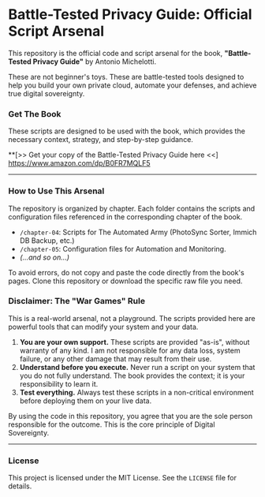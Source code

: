 # Battle-Tested Privacy Guide: Official Script Arsenal

This repository is the official code and script arsenal for the book, **"Battle-Tested Privacy Guide"** by Antonio Michelotti.

These are not beginner's toys. These are battle-tested tools designed to help you build your own private cloud, automate your defenses, and achieve true digital sovereignty.

### Get The Book

These scripts are designed to be used with the book, which provides the necessary context, strategy, and step-by-step guidance.

**[>> Get your copy of the Battle-Tested Privacy Guide here <<] https://www.amazon.com/dp/B0FR7MQLF5

---

### How to Use This Arsenal

The repository is organized by chapter. Each folder contains the scripts and configuration files referenced in the corresponding chapter of the book.

*   `/chapter-04`: Scripts for The Automated Army (PhotoSync Sorter, Immich DB Backup, etc.)
*   `/chapter-05`: Configuration files for Automation and Monitoring.
*   *(...and so on...)*

To avoid errors, do not copy and paste the code directly from the book's pages. Clone this repository or download the specific raw file you need.

### Disclaimer: The "War Games" Rule

This is a real-world arsenal, not a playground. The scripts provided here are powerful tools that can modify your system and your data.

1.  **You are your own support.** These scripts are provided "as-is", without warranty of any kind. I am not responsible for any data loss, system failure, or any other damage that may result from their use.
2.  **Understand before you execute.** Never run a script on your system that you do not fully understand. The book provides the context; it is your responsibility to learn it.
3.  **Test everything.** Always test these scripts in a non-critical environment before deploying them on your live data.

By using the code in this repository, you agree that you are the sole person responsible for the outcome. This is the core principle of Digital Sovereignty.

---

### License

This project is licensed under the MIT License. See the `LICENSE` file for details.
